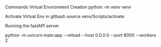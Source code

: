 Commands
Virtual Environment Creation
python  -m venv venv

Activate Virtual Env in gitbash
source venv/Scripts/activate

Running the fastAPI server

python -m uvicorn main:app --reload --host 0.0.0.0 --port 8000 --workers 2
